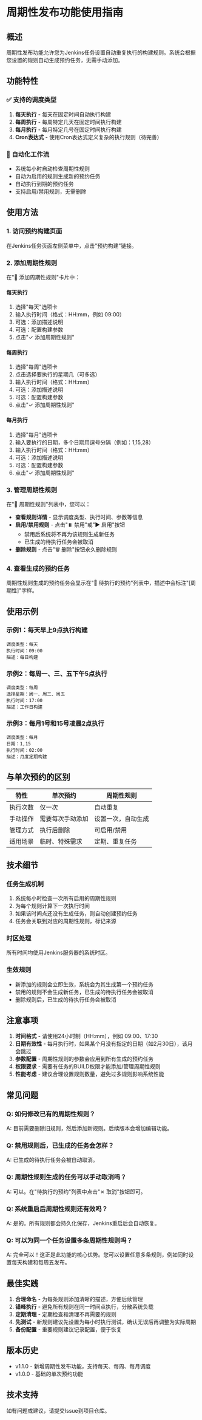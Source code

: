 # 周期性发布功能使用指南

## 概述

周期性发布功能允许您为Jenkins任务设置自动重复执行的构建规则。系统会根据您设置的规则自动生成预约任务，无需手动添加。

## 功能特性

### ✅ 支持的调度类型

1. **每天执行** - 每天在固定时间自动执行构建
2. **每周执行** - 每周特定几天在固定时间执行构建
3. **每月执行** - 每月特定几号在固定时间执行构建
4. **Cron表达式** - 使用Cron表达式定义复杂的执行规则（待完善）

### 🔄 自动化工作流

- 系统每小时自动检查周期性规则
- 自动为启用的规则生成新的预约任务
- 自动执行到期的预约任务
- 支持启用/禁用规则，无需删除

## 使用方法

### 1. 访问预约构建页面

在Jenkins任务页面左侧菜单中，点击"预约构建"链接。

### 2. 添加周期性规则

在"🔄 添加周期性规则"卡片中：

#### 每天执行
1. 选择"每天"选项卡
2. 输入执行时间（格式：HH:mm，例如 09:00）
3. 可选：添加描述说明
4. 可选：配置构建参数
5. 点击"✓ 添加周期性规则"

#### 每周执行
1. 选择"每周"选项卡
2. 点击选择要执行的星期几（可多选）
3. 输入执行时间（格式：HH:mm）
4. 可选：添加描述说明
5. 可选：配置构建参数
6. 点击"✓ 添加周期性规则"

#### 每月执行
1. 选择"每月"选项卡
2. 输入要执行的日期，多个日期用逗号分隔（例如：1,15,28）
3. 输入执行时间（格式：HH:mm）
4. 可选：添加描述说明
5. 可选：配置构建参数
6. 点击"✓ 添加周期性规则"

### 3. 管理周期性规则

在"🔄 周期性规则"列表中，您可以：

- **查看规则详情** - 显示调度类型、执行时间、参数等信息
- **启用/禁用规则** - 点击"⏸️ 禁用"或"▶️ 启用"按钮
  - 禁用后系统将不再为该规则生成新任务
  - 已生成的待执行任务会被取消
- **删除规则** - 点击"🗑️ 删除"按钮永久删除规则

### 4. 查看生成的预约任务

周期性规则生成的预约任务会显示在"🚀 待执行的预约"列表中，描述中会标注"[周期性]"字样。

## 使用示例

### 示例1：每天早上9点执行构建

```
调度类型：每天
执行时间：09:00
描述：每日构建
```

### 示例2：每周一、三、五下午5点执行

```
调度类型：每周
选择星期：周一、周三、周五
执行时间：17:00
描述：工作日构建
```

### 示例3：每月1号和15号凌晨2点执行

```
调度类型：每月
日期：1,15
执行时间：02:00
描述：月度定期构建
```

## 与单次预约的区别

| 特性 | 单次预约 | 周期性规则 |
|------|---------|-----------|
| 执行次数 | 仅一次 | 自动重复 |
| 手动操作 | 需要每次手动添加 | 设置一次，自动生成 |
| 管理方式 | 执行后删除 | 可启用/禁用 |
| 适用场景 | 临时、特殊需求 | 定期、重复任务 |

## 技术细节

### 任务生成机制

1. 系统每小时检查一次所有启用的周期性规则
2. 为每个规则计算下一次执行时间
3. 如果该时间点还没有生成任务，则自动创建预约任务
4. 任务会关联到对应的周期性规则，标记来源

### 时区处理

所有时间均使用Jenkins服务器的系统时区。

### 生效规则

- 新添加的规则会立即生效，系统会为其生成第一个预约任务
- 禁用的规则不会生成新任务，已生成的待执行任务会被取消
- 删除规则后，已生成的待执行任务会被取消

## 注意事项

1. **时间格式** - 请使用24小时制（HH:mm），例如 09:00、17:30
2. **日期有效性** - 每月执行时，如果某个月没有指定的日期（如2月30日），该月会跳过
3. **参数配置** - 周期性规则的参数会应用到所有生成的预约任务
4. **权限要求** - 需要有任务的BUILD权限才能添加/管理周期性规则
5. **性能考虑** - 建议合理设置规则数量，避免过多规则影响系统性能

## 常见问题

### Q: 如何修改已有的周期性规则？
A: 目前需要删除旧规则，然后添加新规则。后续版本会增加编辑功能。

### Q: 禁用规则后，已生成的任务会怎样？
A: 已生成的待执行任务会被自动取消。

### Q: 周期性规则生成的任务可以手动取消吗？
A: 可以。在"待执行的预约"列表中点击"✗ 取消"按钮即可。

### Q: 系统重启后周期性规则还有效吗？
A: 是的。所有规则都会持久化保存，Jenkins重启后会自动恢复。

### Q: 可以为同一个任务设置多条周期性规则吗？
A: 完全可以！这正是此功能的核心优势。您可以设置任意多条规则，例如同时设置每天构建和每周五发布。

## 最佳实践

1. **合理命名** - 为每条规则添加清晰的描述，方便后续管理
2. **错峰执行** - 避免所有规则在同一时间点执行，分散系统负载
3. **定期清理** - 定期检查和清理不再需要的规则
4. **先测试** - 新规则建议先设置为每小时执行测试，确认无误后再调整为实际周期
5. **备份配置** - 重要规则建议记录配置，便于恢复

## 版本历史

- v1.1.0 - 新增周期性发布功能，支持每天、每周、每月调度
- v1.0.0 - 基础的单次预约功能

## 技术支持

如有问题或建议，请提交Issue到项目仓库。

